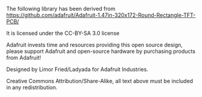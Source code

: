 The following library has been derived from https://github.com/adafruit/Adafruit-1.47in-320x172-Round-Rectangle-TFT-PCB/

It is licensed under the CC-BY-SA 3.0 license

Adafruit invests time and resources providing this open source design, please support Adafruit and open-source hardware by purchasing products from Adafruit!

Designed by Limor Fried/Ladyada for Adafruit Industries.

Creative Commons Attribution/Share-Alike, all text above must be included in any redistribution.